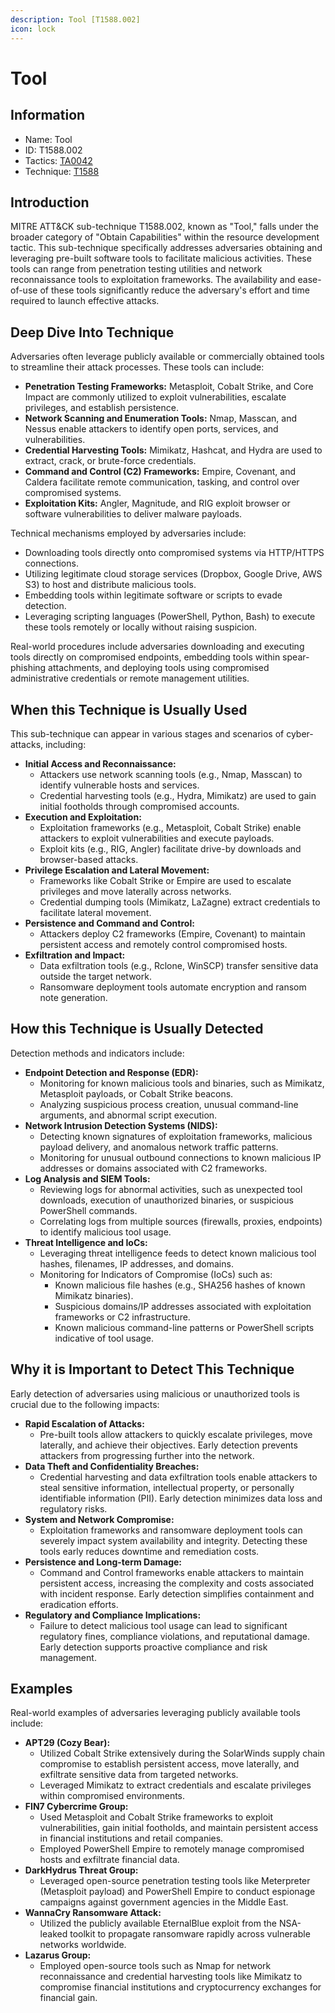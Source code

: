 ```yaml
---
description: Tool [T1588.002]
icon: lock
---
```


# Tool

## Information

* Name: Tool
* ID: T1588.002
* Tactics: [TA0042](../)
* Technique: [T1588](./)

## Introduction

MITRE ATT\&CK sub-technique T1588.002, known as "Tool," falls under the broader category of "Obtain Capabilities" within the resource development tactic. This sub-technique specifically addresses adversaries obtaining and leveraging pre-built software tools to facilitate malicious activities. These tools can range from penetration testing utilities and network reconnaissance tools to exploitation frameworks. The availability and ease-of-use of these tools significantly reduce the adversary's effort and time required to launch effective attacks.

## Deep Dive Into Technique

Adversaries often leverage publicly available or commercially obtained tools to streamline their attack processes. These tools can include:

* **Penetration Testing Frameworks:** Metasploit, Cobalt Strike, and Core Impact are commonly utilized to exploit vulnerabilities, escalate privileges, and establish persistence.
* **Network Scanning and Enumeration Tools:** Nmap, Masscan, and Nessus enable attackers to identify open ports, services, and vulnerabilities.
* **Credential Harvesting Tools:** Mimikatz, Hashcat, and Hydra are used to extract, crack, or brute-force credentials.
* **Command and Control (C2) Frameworks:** Empire, Covenant, and Caldera facilitate remote communication, tasking, and control over compromised systems.
* **Exploitation Kits:** Angler, Magnitude, and RIG exploit browser or software vulnerabilities to deliver malware payloads.

Technical mechanisms employed by adversaries include:

* Downloading tools directly onto compromised systems via HTTP/HTTPS connections.
* Utilizing legitimate cloud storage services (Dropbox, Google Drive, AWS S3) to host and distribute malicious tools.
* Embedding tools within legitimate software or scripts to evade detection.
* Leveraging scripting languages (PowerShell, Python, Bash) to execute these tools remotely or locally without raising suspicion.

Real-world procedures include adversaries downloading and executing tools directly on compromised endpoints, embedding tools within spear-phishing attachments, and deploying tools using compromised administrative credentials or remote management utilities.

## When this Technique is Usually Used

This sub-technique can appear in various stages and scenarios of cyber-attacks, including:

* **Initial Access and Reconnaissance:**
  * Attackers use network scanning tools (e.g., Nmap, Masscan) to identify vulnerable hosts and services.
  * Credential harvesting tools (e.g., Hydra, Mimikatz) are used to gain initial footholds through compromised accounts.
* **Execution and Exploitation:**
  * Exploitation frameworks (e.g., Metasploit, Cobalt Strike) enable attackers to exploit vulnerabilities and execute payloads.
  * Exploit kits (e.g., RIG, Angler) facilitate drive-by downloads and browser-based attacks.
* **Privilege Escalation and Lateral Movement:**
  * Frameworks like Cobalt Strike or Empire are used to escalate privileges and move laterally across networks.
  * Credential dumping tools (Mimikatz, LaZagne) extract credentials to facilitate lateral movement.
* **Persistence and Command and Control:**
  * Attackers deploy C2 frameworks (Empire, Covenant) to maintain persistent access and remotely control compromised hosts.
* **Exfiltration and Impact:**
  * Data exfiltration tools (e.g., Rclone, WinSCP) transfer sensitive data outside the target network.
  * Ransomware deployment tools automate encryption and ransom note generation.

## How this Technique is Usually Detected

Detection methods and indicators include:

* **Endpoint Detection and Response (EDR):**
  * Monitoring for known malicious tools and binaries, such as Mimikatz, Metasploit payloads, or Cobalt Strike beacons.
  * Analyzing suspicious process creation, unusual command-line arguments, and abnormal script execution.
* **Network Intrusion Detection Systems (NIDS):**
  * Detecting known signatures of exploitation frameworks, malicious payload delivery, and anomalous network traffic patterns.
  * Monitoring for unusual outbound connections to known malicious IP addresses or domains associated with C2 frameworks.
* **Log Analysis and SIEM Tools:**
  * Reviewing logs for abnormal activities, such as unexpected tool downloads, execution of unauthorized binaries, or suspicious PowerShell commands.
  * Correlating logs from multiple sources (firewalls, proxies, endpoints) to identify malicious tool usage.
* **Threat Intelligence and IoCs:**
  * Leveraging threat intelligence feeds to detect known malicious tool hashes, filenames, IP addresses, and domains.
  * Monitoring for Indicators of Compromise (IoCs) such as:
    * Known malicious file hashes (e.g., SHA256 hashes of known Mimikatz binaries).
    * Suspicious domains/IP addresses associated with exploitation frameworks or C2 infrastructure.
    * Known malicious command-line patterns or PowerShell scripts indicative of tool usage.

## Why it is Important to Detect This Technique

Early detection of adversaries using malicious or unauthorized tools is crucial due to the following impacts:

* **Rapid Escalation of Attacks:**
  * Pre-built tools allow attackers to quickly escalate privileges, move laterally, and achieve their objectives. Early detection prevents attackers from progressing further into the network.
* **Data Theft and Confidentiality Breaches:**
  * Credential harvesting and data exfiltration tools enable attackers to steal sensitive information, intellectual property, or personally identifiable information (PII). Early detection minimizes data loss and regulatory risks.
* **System and Network Compromise:**
  * Exploitation frameworks and ransomware deployment tools can severely impact system availability and integrity. Detecting these tools early reduces downtime and remediation costs.
* **Persistence and Long-term Damage:**
  * Command and Control frameworks enable attackers to maintain persistent access, increasing the complexity and costs associated with incident response. Early detection simplifies containment and eradication efforts.
* **Regulatory and Compliance Implications:**
  * Failure to detect malicious tool usage can lead to significant regulatory fines, compliance violations, and reputational damage. Early detection supports proactive compliance and risk management.

## Examples

Real-world examples of adversaries leveraging publicly available tools include:

* **APT29 (Cozy Bear):**
  * Utilized Cobalt Strike extensively during the SolarWinds supply chain compromise to establish persistent access, move laterally, and exfiltrate sensitive data from targeted networks.
  * Leveraged Mimikatz to extract credentials and escalate privileges within compromised environments.
* **FIN7 Cybercrime Group:**
  * Used Metasploit and Cobalt Strike frameworks to exploit vulnerabilities, gain initial footholds, and maintain persistent access in financial institutions and retail companies.
  * Employed PowerShell Empire to remotely manage compromised hosts and exfiltrate financial data.
* **DarkHydrus Threat Group:**
  * Leveraged open-source penetration testing tools like Meterpreter (Metasploit payload) and PowerShell Empire to conduct espionage campaigns against government agencies in the Middle East.
* **WannaCry Ransomware Attack:**
  * Utilized the publicly available EternalBlue exploit from the NSA-leaked toolkit to propagate ransomware rapidly across vulnerable networks worldwide.
* **Lazarus Group:**
  * Employed open-source tools such as Nmap for network reconnaissance and credential harvesting tools like Mimikatz to compromise financial institutions and cryptocurrency exchanges for financial gain.
